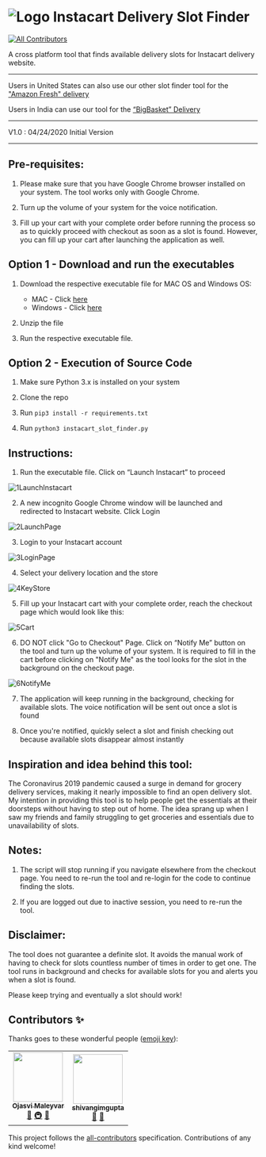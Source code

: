 # ![Logo](https://raw.githubusercontent.com/vivekgautam104/instacart-slot-finder/master/images/shopping_bag_70x70.png) Instacart Delivery Slot Finder
<!-- ALL-CONTRIBUTORS-BADGE:START - Do not remove or modify this section -->
[![All Contributors](https://img.shields.io/badge/all_contributors-2-orange.svg?style=flat-square)](#contributors-)
<!-- ALL-CONTRIBUTORS-BADGE:END -->
A cross platform tool that finds available delivery slots for Instacart delivery website.

****
Users in United States can also use our other slot finder tool for the ["Amazon Fresh" delivery](https://github.com/ojasvi92/Amazon-Fresh-Delivery-Slot-Notifier-COVID-19)

Users in India can use our tool for the [“BigBasket” Delivery](https://github.com/vivekgautam104/bigbasket-slot-finder)
****
V1.0 : 04/24/2020 
Initial Version
****


## Pre-requisites: 

1. Please make sure that you have Google Chrome browser installed on your system. The tool works only with Google Chrome.

2. Turn up the volume of your system for the voice notification.

3. Fill up your cart with your complete order before running the process so as to quickly proceed with checkout as soon as a slot is found. However, you can fill up your cart after launching the application as well. 

## Option 1 - Download and run the executables

1. Download the respective executable file for MAC OS and Windows OS:
	* MAC - Click [here](https://github.com/vivekgautam104/instacart-slot-finder/files/4533938/instacart_slot_finder_mac.zip)
	* Windows - Click [here](https://github.com/vivekgautam104/instacart-slot-finder/files/4533935/instacart_slot_finder_win.zip)

2. Unzip the file

3. Run the respective executable file.

## Option 2 - Execution of Source Code 

1. Make sure Python 3.x is installed on your system

2. Clone the repo

3. Run `pip3 install -r requirements.txt`

4. Run `python3 instacart_slot_finder.py`

## Instructions:

1. Run the executable file. Click on “Launch Instacart” to proceed

![1LaunchInstacart](https://raw.githubusercontent.com/vivekgautam104/instacart-slot-finder/master/images/1LaunchInstacart.png)

2. A new incognito Google Chrome window will be launched and redirected to Instacart website. Click Login

![2LaunchPage](https://raw.githubusercontent.com/vivekgautam104/instacart-slot-finder/master/images/2LaunchPage.png)

3. Login to your Instacart account

![3LoginPage](https://raw.githubusercontent.com/vivekgautam104/instacart-slot-finder/master/images/3LoginPage.png)

4. Select your delivery location and the store

![4KeyStore](https://raw.githubusercontent.com/vivekgautam104/instacart-slot-finder/master/images/4KeyStore.png)

5. Fill up your Instacart cart with your complete order, reach the checkout page which would look like this:

![5Cart](https://raw.githubusercontent.com/vivekgautam104/instacart-slot-finder/master/images/5Cart.png)

6. DO NOT click "Go to Checkout" Page. Click on “Notify Me” button on the tool and turn up the volume of your system. It is required to fill in the cart before clicking on "Notify Me" as the tool looks for the slot in the background on the checkout page. 

![6NotifyMe](https://raw.githubusercontent.com/vivekgautam104/instacart-slot-finder/master/images/6NotifyMe.png)

7. The application will keep running in the background, checking for available slots. The voice notification will be sent out once a slot is found

8. Once you're notified, quickly select a slot and finish checking out because available slots disappear almost instantly

## Inspiration and idea behind this tool:

The Coronavirus 2019 pandemic caused a surge in demand for grocery delivery services, making it nearly impossible to find an open delivery slot. My intention in providing this tool is to help people get the essentials at their doorsteps without having to step out of home. The idea sprang up when I saw my friends and family struggling to get groceries and essentials due to unavailability of slots.

## Notes:
1. The script will stop running if you navigate elsewhere from the checkout page. You need to re-run the tool and re-login for the code to continue finding the slots.

2. If you are logged out due to inactive session, you need to re-run the tool.


## Disclaimer:
The tool does not guarantee a definite slot. It avoids the manual work of having to check for slots countless number of times in order to get one. The tool runs in background and checks for available slots for you and alerts you when a slot is found.

Please keep trying and eventually a slot should work! 

## Contributors ✨

Thanks goes to these wonderful people ([emoji key](https://allcontributors.org/docs/en/emoji-key)):

<!-- ALL-CONTRIBUTORS-LIST:START - Do not remove or modify this section -->
<!-- prettier-ignore-start -->
<!-- markdownlint-disable -->
<table>
  <tr>
    <td align="center"><a href="https://github.com/ojasvi92"><img src="https://avatars3.githubusercontent.com/u/4646567?v=4" width="100px;" alt=""/><br /><sub><b>Ojasvi Maleyvar</b></sub></a><br /><a href="#design-ojasvi92" title="Design">🎨</a> <a href="#infra-ojasvi92" title="Infrastructure (Hosting, Build-Tools, etc)">🚇</a> <a href="#maintenance-ojasvi92" title="Maintenance">🚧</a></td>
    <td align="center"><a href="https://github.com/shivangimgupta"><img src="https://avatars3.githubusercontent.com/u/32472018?v=4" width="100px;" alt=""/><br /><sub><b>shivangimgupta</b></sub></a><br /><a href="#userTesting-shivangimgupta" title="User Testing">📓</a> <a href="https://github.com/vivekgautam104/bigbasket-slot-finder/commits?author=shivangimgupta" title="Documentation">📖</a></td>
  </tr>
</table>

<!-- markdownlint-enable -->
<!-- prettier-ignore-end -->
<!-- ALL-CONTRIBUTORS-LIST:END -->

This project follows the [all-contributors](https://github.com/all-contributors/all-contributors) specification. Contributions of any kind welcome!
